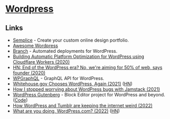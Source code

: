 # [Wordpress](https://wordpress.com)

## Links

- [Semplice](https://www.semplice.com/) - Create your custom online design portfolio.
- [Awesome Wordpress](https://github.com/miziomon/awesome-wordpress)
- [Branch](https://branchci.com/) - Automated deployments for WordPress.
- [Building Automatic Platform Optimization for WordPress using Cloudflare Workers (2020)](https://blog.cloudflare.com/building-automatic-platform-optimization-for-wordpress-using-cloudflare-workers/)
- [HN: End of the WordPress era? No, we're aiming for 50% of web, says founder (2020)](https://news.ycombinator.com/item?id=24776347)
- [WPGraphQL](https://www.wpgraphql.com/) - GraphQL API for WordPress.
- [Whitehouse.gov Chooses WordPress, Again (2021)](https://pagely.com/blog/whitehouse-gov-chooses-wordpress-again/) ([HN](https://news.ycombinator.com/item?id=25887674))
- [How I stopped worrying about WordPress bugs with Jamstack (2021)](https://medium.com/@anshu_79279/how-i-stopped-worrying-about-wordpress-bugs-with-jamstack-b4ee8823eba8)
- [WordPress Gutenberg](https://wordpress.org/gutenberg/) - Block Editor project for WordPress and beyond. ([Code](https://github.com/WordPress/gutenberg))
- [How WordPress and Tumblr are keeping the internet weird (2022)](https://www.theverge.com/2022/3/15/22977857/wordpress-tumblr-simplenote-internet-automattic-matt-mullenweg-interview)
- [What are you doing, WordPress.com? (2022)](https://rootprivileges.net/2022/04/03/what-are-you-doing-wordpress-com/) ([HN](https://news.ycombinator.com/item?id=30894980))
